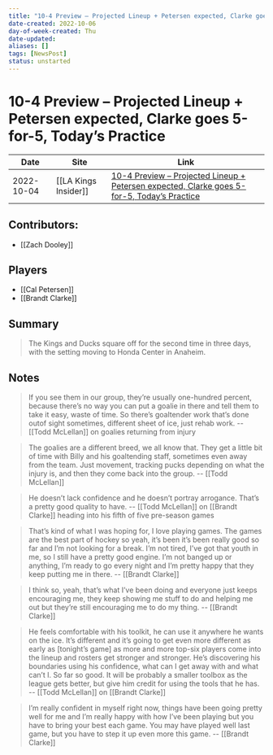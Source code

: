 ```yaml
---
title: "10-4 Preview – Projected Lineup + Petersen expected, Clarke goes 5-for-5, Today’s Practice"
date-created: 2022-10-06
day-of-week-created: Thu
date-updated: 
aliases: []
tags: [NewsPost]
status: unstarted
---
```


# 10-4 Preview – Projected Lineup + Petersen expected, Clarke goes 5-for-5, Today’s Practice

Date | Site | Link
---|---|---
 2022-10-04   | [[LA Kings Insider]]  | [10-4 Preview – Projected Lineup + Petersen expected, Clarke goes 5-for-5, Today’s Practice](https://lakingsinsider.com/2022/10/04/10-4-preview-projected-lineup-petersen-expected-clarke-goes-5-for-5-todays-practice/)

## Contributors:
- [[Zach Dooley]]

## Players
- [[Cal Petersen]]
- [[Brandt Clarke]]


## Summary
> The Kings and Ducks square off for the second time in three days, with the setting moving to Honda Center in Anaheim.

## Notes
> If you see them in our group, they’re usually one-hundred percent, because there’s no way you can put a goalie in there and tell them to take it easy, waste of time. So there’s goaltender work that’s done outof sight sometimes, different sheet of ice, just rehab work. -- [[Todd McLellan]] on goalies returning from injury

> The goalies are a different breed, we all know that. They get a little bit of time with Billy and his goaltending staff, sometimes even away from the team. Just movement, tracking pucks depending on what the injury is, and then they come back into the group. -- [[Todd McLellan]]

> He doesn’t lack confidence and he doesn’t portray arrogance. That’s a pretty good quality to have. -- [[Todd McLellan]] on [[Brandt Clarke]] heading into his fifth of five pre-season games

> That’s kind of what I was hoping for, I love playing games. The games are the best part of hockey so yeah, it’s been it’s been really good so far and I’m not looking for a break. I’m not tired, I’ve got that youth in me, so I still have a pretty good engine. I’m not banged up or anything, I’m ready to go every night and I’m pretty happy that they keep putting me in there. -- [[Brandt Clarke]]

> I think so, yeah, that’s what I’ve been doing and everyone just keeps encouraging me, they keep showing me stuff to do and helping me out but they’re still encouraging me to do my thing. -- [[Brandt Clarke]]

> He feels comfortable with his toolkit, he can use it anywhere he wants on the ice. It’s different and it’s going to get even more different as early as \[tonight’s game] as more and more top-six players come into the lineup and rosters get stronger and stronger. He’s discovering his boundaries using his confidence, what can I get away with and what can’t I. So far so good. It will be probably a smaller toolbox as the league gets better, but give him credit for using the tools that he has. -- [[Todd McLellan]] on [[Brandt Clarke]]

> I’m really confident in myself right now, things have been going pretty well for me and I’m really happy with how I’ve been playing but you have to bring your best each game. You may have played well last game, but you have to step it up even more this game. -- [[Brandt Clarke]]



